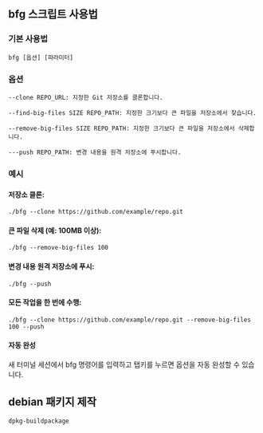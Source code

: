 ## bfg 스크립트 사용법

### 기본 사용법

```
bfg [옵션] [파라미터]
```
### 옵션
```
--clone REPO_URL: 지정한 Git 저장소를 클론합니다.

--find-big-files SIZE REPO_PATH: 지정한 크기보다 큰 파일을 저장소에서 찾습니다.

--remove-big-files SIZE REPO_PATH: 지정한 크기보다 큰 파일을 저장소에서 삭제합니다.

---push REPO_PATH: 변경 내용을 원격 저장소에 푸시합니다.
```

### 예시
#### 저장소 클론:

```
./bfg --clone https://github.com/example/repo.git
```

#### 큰 파일 삭제 (예: 100MB 이상):

```
./bfg --remove-big-files 100
```

#### 변경 내용 원격 저장소에 푸시:

```
./bfg --push
```

#### 모든 작업을 한 번에 수행:

```
./bfg --clone https://github.com/example/repo.git --remove-big-files 100 --push
```

#### 자동 완성
새 터미널 세션에서 bfg 명령어를 입력하고 탭키를 누르면 옵션을 자동 완성할 수 있습니다.

## debian 패키지 제작
```
dpkg-buildpackage
```
